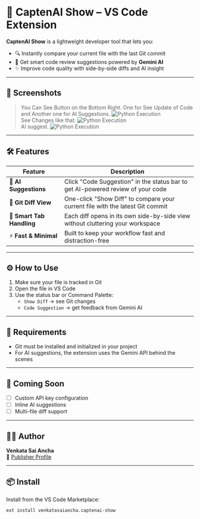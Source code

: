 # 🚀 CaptenAI Show – VS Code Extension

**CaptenAI Show** is a lightweight developer tool that lets you:

- 🔍 Instantly compare your current file with the last Git commit
- 🤖 Get smart code review suggestions powered by **Gemini AI**
- ✨ Improve code quality with side-by-side diffs and AI insight

---

## 📸 Screenshots

> You Can See Button on the Bottom Right. One for See Update of Code and Another one for AI Suggestions.
![Python Execution](images/sc1.png)  
> See Changes like that.
![Python Execution](images/sc2.png)  
> AI suggest.
![Python Execution](images/sc3.png) 
---

## 🛠 Features

| Feature | Description |
|--------|-------------|
| 🧠 **AI Suggestions** | Click "Code Suggestion" in the status bar to get AI-powered review of your code |
| 🔁 **Git Diff View** | One-click "Show Diff" to compare your current file with the latest Git commit |
| 🧼 **Smart Tab Handling** | Each diff opens in its own side-by-side view without cluttering your workspace |
| ⚡ **Fast & Minimal** | Built to keep your workflow fast and distraction-free |

---

## ⚙️ How to Use

1. Make sure your file is tracked in Git
2. Open the file in VS Code
3. Use the status bar or Command Palette:
   - `Show Diff` → see Git changes
   - `Code Suggestion` → get feedback from Gemini AI

---

## 🔐 Requirements

- Git must be installed and initialized in your project
- For AI suggestions, the extension uses the Gemini API behind the scenes

---

## 🔧 Coming Soon

- [ ] Custom API key configuration
- [ ] Inline AI suggestions
- [ ] Multi-file diff support

---

## 👨‍💻 Author

**Venkata Sai Ancha**  
🔗 [Publisher Profile](https://marketplace.visualstudio.com/publishers/venkatasaiancha)

---

## 📦 Install

Install from the VS Code Marketplace:

```bash
ext install venkatasaiancha.captenai-show
